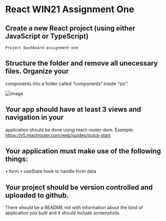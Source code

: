 # React WIN21 Assignment One

## Create a new React project (using either JavaScript or TypeScript)

`Project Dashboard-assignment-one`

## Structure the folder and remove all unecessary files. Organize your
components into a folder called “components” inside “src”.

![image](https://user-images.githubusercontent.com/89275952/190236841-ee18bc44-9a03-45f0-8110-3f4d6aa84e87.png)


## Your app should have at least 3 views and navigation in your
application should be done using react-router-dom. Example:
https://v5.reactrouter.com/web/guides/quick-start

## Your application must make use of the following things:
• form
• useState hook to handle form data

##  Your project should be version controlled and uploaded to github.
There should be a README.md with information about the kind of
application you built and it should include screenshots.
